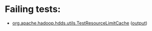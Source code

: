 # Failing tests: 

 * [org.apache.hadoop.hdds.utils.TestResourceLimitCache](hadoop-hdds/common/org.apache.hadoop.hdds.utils.TestResourceLimitCache.txt) ([output](hadoop-hdds/common/org.apache.hadoop.hdds.utils.TestResourceLimitCache-output.txt))
